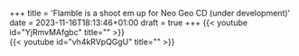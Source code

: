 +++
title = 'Flamble is a shoot em up for Neo Geo CD (under development)'
date = 2023-11-16T18:13:46+01:00
draft = true
+++
{{< youtube id="YjRmvMAfgbc" title="" >}}   
{{< youtube id="vh4kRVpQGgU" title="" >}}
